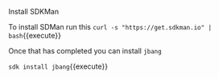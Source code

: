 Install SDKMan

To install SDMan run this `curl -s "https://get.sdkman.io" | bash`{{execute}}

Once that has completed you can install `jbang`

`sdk install jbang`{{execute}}


